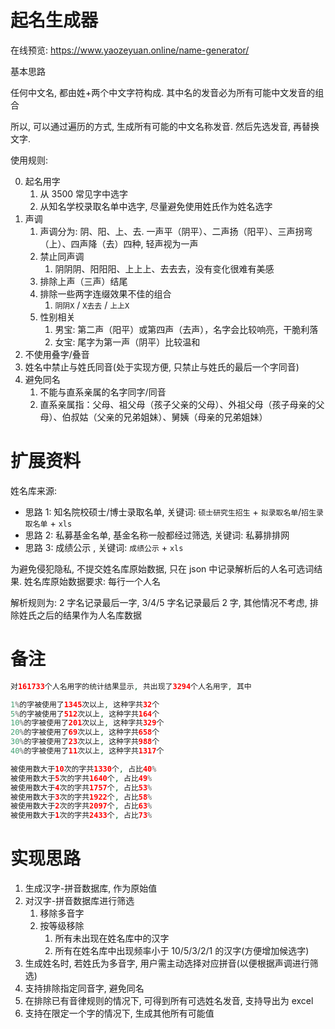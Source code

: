 # 起名生成器

在线预览: https://www.yaozeyuan.online/name-generator/

基本思路

任何中文名, 都由姓+两个中文字符构成. 其中名的发音必为所有可能中文发音的组合

所以, 可以通过遍历的方式, 生成所有可能的中文名称发音. 然后先选发音, 再替换文字.

使用规则:

0.  起名用字
    1.  从 3500 常见字中选字
    2.  从知名学校录取名单中选字, 尽量避免使用姓氏作为姓名选字
1.  声调
    1.  声调分为: 阴、阳、上、去. 一声平（阴平）、二声扬（阳平）、三声拐弯（上）、四声降（去）四种, 轻声视为一声
    2.  禁止同声调
        1.  阴阴阴、阳阳阳、上上上、去去去，没有变化很难有美感
    3.  排除上声（三声）结尾
    4.  排除一些两字连缀效果不佳的组合
        1.  `阴阴X` / `X去去` / `上上X`
    5.  性别相关
        1.  男宝: 第二声（阳平）或第四声（去声），名字会比较响亮，干脆利落
        2.  女宝: 尾字为第一声（阴平）比较温和
2.  不使用叠字/叠音
3.  姓名中禁止与姓氏同音(处于实现方便, 只禁止与姓氏的最后一个字同音)
4.  避免同名
    1.  不能与直系亲属的名字同字/同音
    2.  直系亲属指：父母、祖父母（孩子父亲的父母）、外祖父母（孩子母亲的父母）、伯叔姑（父亲的兄弟姐妹）、舅姨（母亲的兄弟姐妹）

# 扩展资料

姓名库来源:

- 思路 1: 知名院校硕士/博士录取名单, 关键词: `硕士研究生招生` + `拟录取名单`/`招生录取名单` + `xls`
- 思路 2: 私募基金名单, 基金名称一般都经过筛选, 关键词: 私募排排网
- 思路 3: 成绩公示 , 关键词: `成绩公示` + `xls`

为避免侵犯隐私, 不提交姓名库原始数据, 只在 json 中记录解析后的人名可选词结果. 姓名库原始数据要求: 每行一个人名

解析规则为: 2 字名记录最后一字, 3/4/5 字名记录最后 2 字, 其他情况不考虑, 排除姓氏之后的结果作为人名库数据

# 备注

```php
对161733个人名用字的统计结果显示, 共出现了3294个人名用字, 其中

1%的字被使用了1345次以上, 这种字共32个
5%的字被使用了512次以上, 这种字共164个
10%的字被使用了201次以上, 这种字共329个
20%的字被使用了69次以上, 这种字共658个
30%的字被使用了23次以上, 这种字共988个
40%的字被使用了11次以上, 这种字共1317个

被使用数大于10次的字共1330个, 占比40%
被使用数大于5次的字共1640个, 占比49%
被使用数大于4次的字共1757个, 占比53%
被使用数大于3次的字共1922个, 占比58%
被使用数大于2次的字共2097个, 占比63%
被使用数大于1次的字共2433个, 占比73%
```

# 实现思路

1.  生成汉字-拼音数据库, 作为原始值
2.  对汉字-拼音数据库进行筛选
    1.  移除多音字
    2.  按等级移除
        1.  所有未出现在姓名库中的汉字
        2.  所有在姓名库中出现频率小于 10/5/3/2/1 的汉字(方便增加候选字)
3.  生成姓名时, 若姓氏为多音字, 用户需主动选择对应拼音(以便根据声调进行筛选)
4.  支持排除指定同音字, 避免同名
5.  在排除已有音律规则的情况下, 可得到所有可选姓名发音, 支持导出为 excel
6.  支持在限定一个字的情况下, 生成其他所有可能值
